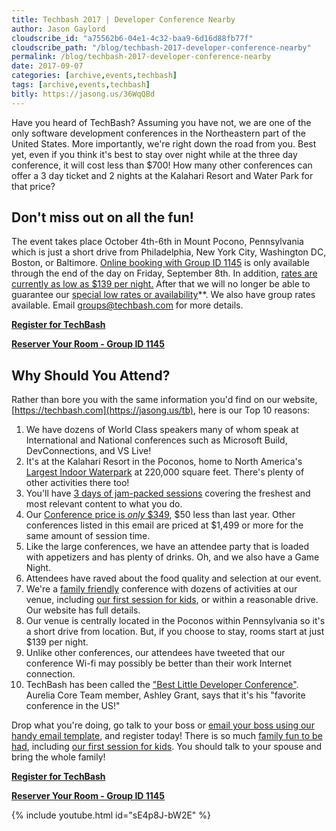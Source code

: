 ```yaml
---
title: Techbash 2017 | Developer Conference Nearby
author: Jason Gaylord
cloudscribe_id: "a75562b6-04e1-4c32-baa9-6d16d88fb77f"
cloudscribe_path: "/blog/techbash-2017-developer-conference-nearby"
permalink: /blog/techbash-2017-developer-conference-nearby
date: 2017-09-07
categories: [archive,events,techbash]
tags: [archive,events,techbash]
bitly: https://jasong.us/36WqQBd
---
```


Have you heard of TechBash? Assuming you have not, we are one of the only software development conferences in the Northeastern part of the United States. More importantly, we're right down the road from you. Best yet, even if you think it's best to stay over night while at the three day conference, it will cost less than $700! How many other conferences can offer a 3 day ticket and 2 nights at the Kalahari Resort and Water Park for that price?

## Don't miss out on all the fun!
The event takes place October 4th-6th in Mount Pocono, Pennsylvania which is just a short drive from Philadelphia, New York City, Washington DC, Boston, or Baltimore. [Online booking with Group ID 1145](https://jasong.us/2WlYmwW) is only available through the end of the day on Friday, September 8th. In addition, [rates are currently as low as $139 per night.](https://jasong.us/2Akujxl) After that we will no longer be able to guarantee our [special low rates or availability](https://jasong.us/2Akujxl)**. We also have group rates available. Email [groups@techbash.com](mailto:groups@techbash.com) for more details.

[**Register for TechBash**](https://jasong.us/2LlTFx8)

[**Reserver Your Room - Group ID 1145**](https://jasong.us/2WlYmwW)

## Why Should You Attend?
Rather than bore you with the same information you'd find on our website, [https://techbash.com](https://jasong.us/tb), here is our Top 10 reasons:

1.  We have dozens of World Class speakers many of whom speak at International and National conferences such as Microsoft Build, DevConnections, and VS Live!
2.  It's at the Kalahari Resort in the Poconos, home to North America's [Largest Indoor Waterpark](https://jasong.us/2LlTSAq) at 220,000 square feet. There's plenty of other activities there too!
3.  You'll have [3 days of jam-packed sessions](https://jasong.us/tb) covering the freshest and most relevant content to what you do.
4.  Our [Conference price is *only* $349](https://jasong.us/2LlTFx8), $50 less than last year. Other conferences listed in this email are priced at $1,499 or more for the same amount of session time.
5.  Like the large conferences, we have an attendee party that is loaded with appetizers and has plenty of drinks. Oh, and we also have a Game Night.
6.  Attendees have raved about the food quality and selection at our event.
7.  We're a [family friendly](https://jasong.us/2YUxoys) conference with dozens of activities at our venue, including [our first session for kids](https://jasong.us/3dN3pg7), or within a reasonable drive. Our website has full details.
8.  Our venue is centrally located in the Poconos within Pennsylvania so it's a short drive from location. But, if you choose to stay, rooms start at just $139 per night.
9.  Unlike other conferences, our attendees have tweeted that our conference Wi-fi may possibly be better than their work Internet connection.
10.  TechBash has been called the ["Best Little Developer Conference"](https://jasong.us/tbyt). Aurelia Core Team member, Ashley Grant, says that it's his "favorite conference in the US!"

Drop what you're doing, go talk to your boss or [email your boss using our handy email template](https://jasong.us/2WHIzro), and register today! There is so much [family fun to be had](https://jasong.us/2YUxoys), including [our first session for kids](https://jasong.us/3dN3pg7). You should talk to your spouse and bring the whole family!

[**Register for TechBash**](https://jasong.us/2LlTFx8)

[**Reserver Your Room - Group ID 1145**](https://jasong.us/2WlYmwW)

{% include youtube.html id="sE4p8J-bW2E" %}